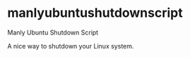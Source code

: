 manlyubuntushutdownscript
=========================

Manly Ubuntu Shutdown Script

A nice way to shutdown your Linux system.
